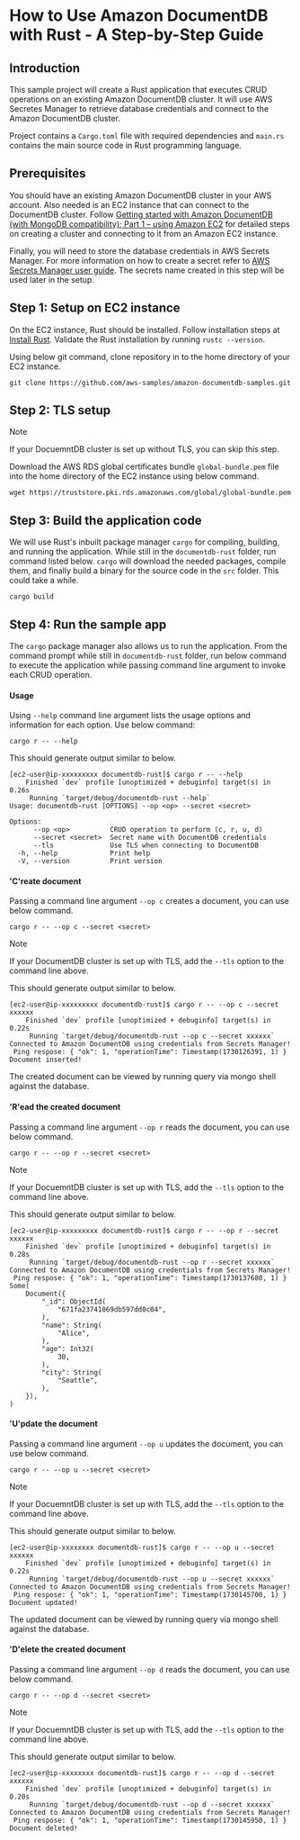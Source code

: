 # How to Use Amazon DocumentDB with Rust - A Step-by-Step Guide
## Introduction

This sample project will create a Rust application that executes CRUD operations on an existing Amazon DocumentDB cluster. It will use AWS Secretes Manager to retrieve database credentials and connect to the Amazon DocumentDB cluster.

Project contains a `Cargo.toml` file with required dependencies and `main.rs` contains the main source code in Rust programming language.

## Prerequisites

You should have an existing Amazon DocumentDB cluster in your AWS account. Also needed is an EC2 instance that can connect to the DocumentDB cluster. Follow [Getting started with <link>Amazon DocumentDB (with MongoDB compatibility); Part 1 – using Amazon EC2](https://aws.amazon.com/blogs/database/part-1-getting-started-with-amazon-documentdb-using-amazon-ec2/) for detailed steps on creating a cluster and connecting to it from an Amazon EC2 instance.



Finally, you will need to store the database credentials in AWS Secrets Manager. For more information on how to create a secret refer to [AWS Secrets Manager user guide](https://docs.aws.amazon.com/secretsmanager/latest/userguide/create_secret.html). The secrets name created in this step will be used later in the setup.

## Step 1: Setup on EC2 instance

On the EC2 instance, Rust should be installed. Follow installation steps at [Install Rust](https://www.rust-lang.org/tools/install). Validate the Rust installation by running `rustc --version`.

Using below git command, clone repository in to the home directory of your EC2 instance.
```
git clone https://github.com/aws-samples/amazon-documentdb-samples.git
```

## Step 2: TLS setup

> [!NOTE]
> If your DocuemntDB cluster is set up without TLS, you can skip this step.

Download the AWS RDS global certificates bundle `global-bundle.pem` file into the home directory of the EC2 instance using below command.
```
wget https://truststore.pki.rds.amazonaws.com/global/global-bundle.pem
```

## Step 3: Build the application code

We will use Rust's inbuilt package manager `cargo` for compiling, building, and running the application. While still in the `documentdb-rust` folder, run command listed below. `cargo` will download the needed packages, compile them, and finally build a binary for the source code in the `src` folder. This could take a while.
```
cargo build
```

## Step 4: Run the sample app

The `cargo` package manager also allows us to run the application. From the command prompt while still in `documentdb-rust` folder, run below command to execute the application while passing command line argument to invoke each CRUD operation. 

#### Usage
Using `--help` command line argument lists the usage options and information for each option. Use below command:
```
cargo r -- --help
```

This should generate output similar to below.

```
[ec2-user@ip-xxxxxxxxx documentdb-rust]$ cargo r -- --help
    Finished `dev` profile [unoptimized + debuginfo] target(s) in 0.26s
     Running `target/debug/documentdb-rust --help`
Usage: documentdb-rust [OPTIONS] --op <op> --secret <secret>

Options:
      --op <op>          CRUD operation to perform (c, r, u, d)
      --secret <secret>  Secret name with DocumentDB credentials
      --tls              Use TLS when connecting to DocumentDB
  -h, --help             Print help
  -V, --version          Print version
```

#### 'C'reate document
Passing a command line argument `--op c` creates a document, you can use below command.

```
cargo r -- --op c --secret <secret>
```
> [!NOTE]
> If your DocumentDB cluster is set up with TLS, add the `--tls` option to the command line above.


This should generate output similar to below.

```
[ec2-user@ip-xxxxxxxxx documentdb-rust]$ cargo r -- --op c --secret xxxxxx
    Finished `dev` profile [unoptimized + debuginfo] target(s) in 0.22s
     Running `target/debug/documentdb-rust --op c --secret xxxxxx`
Connected to Amazon DocumentDB using credentials from Secrets Manager!
 Ping respose: { "ok": 1, "operationTime": Timestamp(1730126391, 1) }
Document inserted!
```
The created document can be viewed by running query via mongo shell against the database.

#### 'R'ead the created document
Passing a command line argument `--op r` reads the document, you can use below command.

```
cargo r -- --op r --secret <secret>
```
> [!NOTE]
> If your DocuemntDB cluster is set up with TLS, add the `--tls` option to the command line above.

This should generate output similar to below.

```
[ec2-user@ip-xxxxxxxxx documentdb-rust]$ cargo r -- --op r --secret xxxxxx
    Finished `dev` profile [unoptimized + debuginfo] target(s) in 0.28s
     Running `target/debug/documentdb-rust --op r --secret xxxxxx`
Connected to Amazon DocumentDB using credentials from Secrets Manager!
 Ping respose: { "ok": 1, "operationTime": Timestamp(1730137680, 1) }
Some(
    Document({
        "_id": ObjectId(
            "671fa23741869db597dd0c04",
        ),
        "name": String(
            "Alice",
        ),
        "age": Int32(
            30,
        ),
        "city": String(
            "Seattle",
        ),
    }),
)
```

#### 'U'pdate the document
Passing a command line argument `--op u` updates the document, you can use below command.

```
cargo r -- --op u --secret <secret>
```
> [!NOTE]
> If your DocuemntDB cluster is set up with TLS, add the `--tls` option to the command line above.

This should generate output similar to below.

```
[ec2-user@ip-xxxxxxxx documentdb-rust]$ cargo r -- --op u --secret xxxxxx
    Finished `dev` profile [unoptimized + debuginfo] target(s) in 0.22s
     Running `target/debug/documentdb-rust --op u --secret xxxxxx`
Connected to Amazon DocumentDB using credentials from Secrets Manager!
 Ping respose: { "ok": 1, "operationTime": Timestamp(1730145700, 1) }
Document updated!
```
The updated document can be viewed by running query via mongo shell against the database.

#### 'D'elete the created document
Passing a command line argument `--op d` reads the document, you can use below command.

```
cargo r -- --op d --secret <secret>
```
> [!NOTE]
> If your DocuemntDB cluster is set up with TLS, add the `--tls` option to the command line above.

This should generate output similar to below.

```
[ec2-user@ip-xxxxxxxx documentdb-rust]$ cargo r -- --op d --secret xxxxxx
    Finished `dev` profile [unoptimized + debuginfo] target(s) in 0.20s
     Running `target/debug/documentdb-rust --op d --secret xxxxxx`
Connected to Amazon DocumentDB using credentials from Secrets Manager!
 Ping respose: { "ok": 1, "operationTime": Timestamp(1730145950, 1) }
Document deleted!
```
